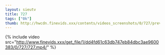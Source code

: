 ```yaml
--- 
layout: sieutv
title: 727
tags: ["0k"]
thumb: http://hwcdn.finevids.xxx/contents/videos_screenshots/0/727/preview.mp4.jpg
---
```

{% include video src="http://www.finevids.xxx/get_file/1/dd4fd61c63db747eb84dbc3ae9600383/0/727/727.mp4/" %} 
